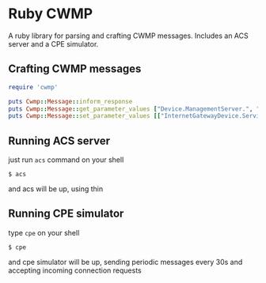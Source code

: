 # Ruby CWMP

A ruby library for parsing and crafting CWMP messages. Includes an ACS server and a CPE simulator.

## Crafting CWMP messages

```ruby
require 'cwmp'

puts Cwmp::Message::inform_response
puts Cwmp::Message::get_parameter_values ["Device.ManagementServer.", "Device.Time."]
puts Cwmp::Message::set_parameter_values [["InternetGatewayDevice.Services.VoiceService.1.VoiceProfile.1.Enable", "Enabled"], ["InternetGatewayDevice.LANDevice.1.LANHostConfigManagement.DHCPStaticAddress.1.Enable", "true"]]

```

## Running ACS server

just run `acs` command on your shell

```
$ acs
```

and acs will be up, using thin

## Running CPE simulator

type `cpe` on your shell

```
$ cpe
```

and cpe simulator will be up, sending periodic messages every 30s and accepting incoming connection requests



